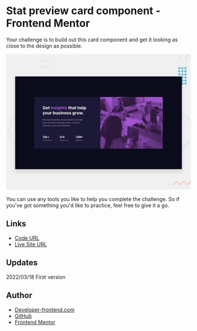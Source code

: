 #  Stat preview card component - Frontend Mentor

Your challenge is to build out this card component and get it looking as close to the design as possible.

![Design preview for the Stats preview card component coding challenge](./_design/desktop-preview.jpg)

You can use any tools you like to help you complete the challenge. So if you've got something you'd like to practice, feel free to give it a go.

## Links

- [Code URL](https://github.com/dirkVerm/frontend-exercises/tree/main/02%20CSS/11%20Stats%20preview%20card%20component)
- [Live Site URL](https://dirkverm.github.io/frontend-exercises/02%20CSS/11%20Stats%20preview%20card%20component/)

## Updates
2022/03/18
First version

## Author

- [Developer-frontend.com](https://developer-frontend.com)
- [GitHub](https://github.com/dirkVerm)
- [Frontend Mentor](https://www.frontendmentor.io/profile/dirkVerm)


